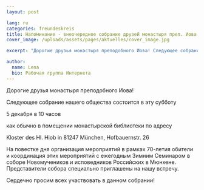 ```yaml
---
layout: post

lang: ru
categories: freundeskreis
title: Напоминание - внеочередное собрание друзей монастыря преп. Иова в ЭТУ СУББОТУ, 05.12.2015
cover_image: /uploads/assets/pages/aktuelles/cover_image.jpg

excerpt: "Дорогие друзья монастыря преподобного Иова! Следующее собрание нашего общества состоится в эту субботу ..."

author:
  name: Lena
  bio: Рабочая группа Интернета
---
```

Дорогие друзья монастыря преподобного Иова!

Следующее собрание нашего общества состоится в эту субботу

5 декабря в 10 часов

как обычно в помещении монастырской библиотеки по адресу

Kloster des Hl. Hiob in 81247 München, Hofbauernstr. 26

На повестке дня организация мероприятий в рамках 70-летия обители и координация этих мероприятий с ежегодным Зимним Семинаром в соборе Новомучеников и исповедников Российских в Мюнхене. Представители собора специально приглашены на нашу встречу.

Сердечно просим всех участвовать в данном собрании!
